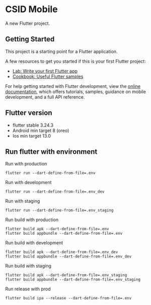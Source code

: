 # CSID Mobile

A new Flutter project.

## Getting Started

This project is a starting point for a Flutter application.

A few resources to get you started if this is your first Flutter project:

- [Lab: Write your first Flutter app](https://docs.flutter.dev/get-started/codelab)
- [Cookbook: Useful Flutter samples](https://docs.flutter.dev/cookbook)

For help getting started with Flutter development, view the
[online documentation](https://docs.flutter.dev/), which offers tutorials,
samples, guidance on mobile development, and a full API reference.


## Flutter version

- flutter stable 3.24.3
- Android min target 8 (oreo)
- Ios min target 13.0

## Run flutter with environment

Run with production

```
flutter run --dart-define-from-file=.env
```

Run with development

```
flutter run --dart-define-from-file=.env_dev
```

Run with staging

```
flutter run --dart-define-from-file=.env_staging
```

Run build with production

```
flutter build apk --dart-define-from-file=.env
flutter build appbundle --dart-define-from-file=.env
```

Run build with development

```
flutter build apk --dart-define-from-file=.env_dev
flutter build appbundle --dart-define-from-file=.env_dev
```

Run build with staging

```
flutter build apk --dart-define-from-file=.env_staging
flutter build appbundle --dart-define-from-file=.env_staging
```

Run release with prod

```
flutter build ipa --release --dart-define-from-file=.env
```
